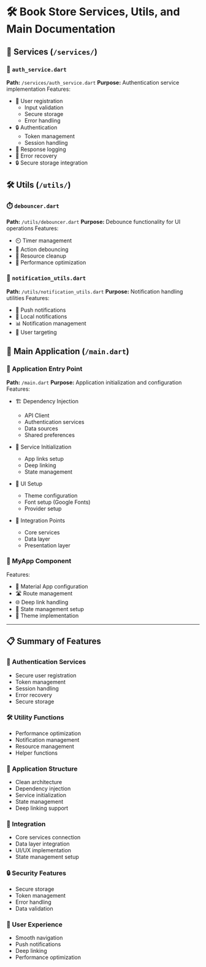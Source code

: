 # 🛠️ Book Store Services, Utils, and Main Documentation

## 🔧 Services (`/services/`)

### 🔐 `auth_service.dart`
**Path:** `/services/auth_service.dart`
**Purpose:** Authentication service implementation
Features:
- 🔑 User registration
  - Input validation
  - Secure storage
  - Error handling
- 🔒 Authentication
  - Token management
  - Session handling
- 📝 Response logging
- 🔄 Error recovery
- 🔒 Secure storage integration

## 🛠️ Utils (`/utils/`)

### ⏱️ `debouncer.dart`
**Path:** `/utils/debouncer.dart`
**Purpose:** Debounce functionality for UI operations
Features:
- ⏲️ Timer management
- 🔄 Action debouncing
- 🧹 Resource cleanup
- 🎯 Performance optimization

### 📢 `notification_utils.dart`
**Path:** `/utils/notification_utils.dart`
**Purpose:** Notification handling utilities
Features:
- 📱 Push notifications
- 🔔 Local notifications
- 📊 Notification management
- 🎯 User targeting

## 📱 Main Application (`/main.dart`)

### 🚀 Application Entry Point
**Path:** `/main.dart`
**Purpose:** Application initialization and configuration
Features:
- 🏗️ Dependency Injection
  - API Client
  - Authentication services
  - Data sources
  - Shared preferences

- 🔌 Service Initialization
  - App links setup
  - Deep linking
  - State management

- 📱 UI Setup
  - Theme configuration
  - Font setup (Google Fonts)
  - Provider setup

- 🔗 Integration Points
  - Core services
  - Data layer
  - Presentation layer

### 📱 MyApp Component
Features:
- 🎨 Material App configuration
- 🛣️ Route management
- 🌐 Deep link handling
- 🔄 State management setup
- 🎯 Theme implementation

---

## 📋 Summary of Features

### 🔑 Authentication Services
- Secure user registration
- Token management
- Session handling
- Error recovery
- Secure storage

### 🛠️ Utility Functions
- Performance optimization
- Notification management
- Resource management
- Helper functions

### 🚀 Application Structure
- Clean architecture
- Dependency injection
- Service initialization
- State management
- Deep linking support

### 🔗 Integration
- Core services connection
- Data layer integration
- UI/UX implementation
- State management setup

### 🔒 Security Features
- Secure storage
- Token management
- Error handling
- Data validation

### 📱 User Experience
- Smooth navigation
- Push notifications
- Deep linking
- Performance optimization
